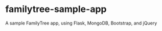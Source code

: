 familytree-sample-app
=====================

A sample FamilyTree app, using Flask, MongoDB, Bootstrap, and jQuery
